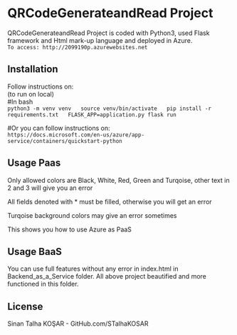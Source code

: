 # QRCodeGenerateandRead Project

QRCodeGenerateandRead Project is coded with Python3, used Flask framework and Html mark-up language and deployed in Azure.  
``
To access: http://2099190p.azurewebsites.net
``

## Installation

Follow instructions on:  
(to run on local)  
#In bash  
``
python3 -m venv venv  
source venv/bin/activate  
pip install -r requirements.txt  
FLASK_APP=application.py flask run  
``

#Or you can follow instructions on:  
``
https://docs.microsoft.com/en-us/azure/app-service/containers/quickstart-python
``


## Usage Paas

Only allowed colors are Black, White, Red, Green and Turqoise, other text in 2 and 3 will give you an error

All fields denoted with * must be filled, otherwise you will get an error

Turqoise background colors may give an error sometimes

This shows you how to use Azure as PaaS

## Usage BaaS
You can use full features without any error in index.html in Backend_as_a_Service folder. All above project beautified and more functioned in this folder.
## License
Sinan Talha KOŞAR - GitHub.com/STalhaKOSAR
